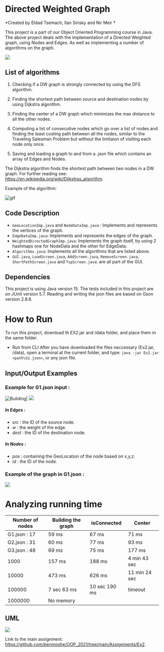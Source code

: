 # Directed Weighted Graph

*Created by Eldad Tsemach, Ilan Sirisky and Nir Meir *

This project is a part of our Object Oriented Programming course in Java. The above project deals with the
implementation of a Directed Weighted graph, using Nodes and Edges. As well as implementing a number of algorithms on
the graph.

![](https://i.imgur.com/9orEkmf.png)

## List of algorithms

1. Checking if a DW graph is strongly connected by using the DFS algorithm.

2. Finding the shortest path between source and destination nodes by using Dijkstra algorithm.

3. Finding the center of a DW graph which minimizes the max distance to all the other nodes.
4. Computing a list of consecutive nodes which go over a list of nodes and finding the least costing path between all
   the nodes, similar to the Traveling Salesman Problem but without the limitaion of visiting each node only once.
5. Saving and loading a graph to and from a .json file which contains an array of Edges and Nodes.

The Dijkstra algorithm finds the shortest path between two nodes in a DW graph. For further reading
see: https://en.wikipedia.org/wiki/Dijkstras_algorithm.

Example of the algorithm:

![gif](https://upload.wikimedia.org/wikipedia/commons/thumb/5/57/Dijkstra_Animation.gif/220px-Dijkstra_Animation.gif)

## Code Description

- `GeoLocationImp.java` and `NodeDataImp.java` : Implements and represents the vertices of the graph.
- `EdgeDataImp.java`: Implements and represents the edges of the graph.
- `WeightedDirectedGraphImp.java`: Implements the graph itself, by using 2 hashmaps one for NodeData and the other for
  EdgeData.
- `Algorithms.java`: Implements all the algorithms that are listed above.
- `GUI.java`, `LoadScreen.java`, `AddScreen.java`, `RemoveScreen.java`, `ShortPathScreen.java` and `TspScreen.java`: are all part of the GUI.

## Dependencies

This project is using Java version 15. The tests included in this project are on JUnit version 5.7. Reading and writing
the json files are based on Gson version 2.8.6.

# How to Run

To run this project, download th EX2.jar and /data folder, and place them in the same folder.

- Run from CLI After you have downloaded the files neccessary (Ex2.jar, /data), open a terminal at the
  current folder, and type:
  `java -jar Ex2.jar <path\G1.json>`, or any json file.

## Input/Output Examples

### Example for G1.json input :

![Building](https://i.imgur.com/LohNcL8.png)| ![](https://i.imgur.com/MQzNuCr.png)

##### In Edges :

- *src* : the ID of the source node.
- *w* : the weight of the edge.
- *dest* : the ID of the destination node.

##### In Nodes :

- *pos* : containing the GeoLocation of the node based on x,y,z.
- *id* : the ID of the node.

### Example of the graph in G1.json :

![](https://i.imgur.com/yZtvaeh.png)

# Analyzing running time

|Number of nodes|Building the graph|isConnected|Center|
|---------|---------|---------|---------|
|G1.json : 17|59 ms|67 ms|71 ms|
|G2.json : 31|60 ms|77 ms|93 ms|
|G3.json : 48|69 ms|75 ms|177 ms|
|1000|157 ms|188 ms|4 min 43 sec|
|10000|473 ms|626 ms|11 min 24 sec|
|100000|7 sec 63 ms|10 sec 190 ms|timeout|
|1000000| No memory|

## UML

![](https://i.imgur.com/xlBFwP7.png)

Link to the main assignment: https://github.com/benmoshe/OOP_2021/tree/main/Assignments/Ex2.
